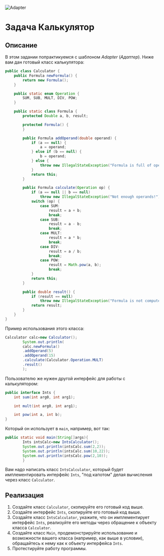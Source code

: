 ![Adapter](https://cdn2.iconfinder.com/data/icons/multimedia-1-11/48/27-256.png)

# Задача Калькулятор

## Описание

В этом задании попрактикуемся с шаблоном *Adapter* (*Адаптер*).
Ниже вам дан готовый класс калькулятора:

```java
public class Calculator {
    public Formula newFormula() {
        return new Formula();
    }

    public static enum Operation {
        SUM, SUB, MULT, DIV, POW;
    }

    public static class Formula {
        protected Double a, b, result;

        protected Formula() {
        }

        public Formula addOperand(double operand) {
            if (a == null) {
                a = operand;
            } else if (b == null) {
                b = operand;
            } else {
                throw new IllegalStateException("Formula is full of operands");
            }
            return this;
        }

        public Formula calculate(Operation op) {
            if (a == null || b == null)
                throw new IllegalStateException("Not enough operands!");
            switch (op) {
                case SUM:
                    result = a + b;
                    break;
                case SUB:
                    result = a - b;
                    break;
                case MULT:
                    result = a * b;
                    break;
                case DIV:
                    result = a / b;
                    break;
                case POW:
                    result = Math.pow(a, b);
                    break;
            }
            return this;
        }

        public double result() {
            if (result == null)
                throw new IllegalStateException("Formula is not computed!");
            return result;
        }
    }
}
```

Пример использования этого класса:

```java
Calculator calc=new Calculator();
        System.out.println(
        calc.newFormula()
        .addOperand(5)
        .addOperand(15)
        .calculate(Calculator.Operation.MULT)
        .result()
        );
```

Пользователю же нужен другой интерфейс для работы с калькулятором:

```java
public interface Ints {
    int sum(int arg0, int arg1);

    int mult(int arg0, int arg1);

    int pow(int a, int b);
}
``` 

Который он использует в `main`, например, вот так:

```java
public static void main(String[]args){
        Ints intsCalc=new IntsCalculator();
        System.out.println(intsCalc.sum(2,2));
        System.out.println(intsCalc.sum(10,22));
        System.out.println(intsCalc.pow(2,10));
        }
```

Вам надо написать класс `IntsCalculator`, который будет имплементировать интерфейс `Ints`, "под капотом" делая
вычисления через класс `Calculator`.

## Реализация

1. Создайте класс `Calculator`, скопируйте его готовый код выше.
2. Создайте интерфейс `Ints`, скопируйте его готовый код выше.
3. Создайте класс `IntsCalculator`, укажите, что он имплементирует интерфейс `Ints`, реализуйте его методы через
   обращение к объекту класса `Calculator`.
4. Создайте класс `Main`, продемонстрируйте использование и возможности вашего класса (например, как выше в условии),
   обращайтесь к нему как к объекту интерфейса `Ints`.
5. Протестируйте работу программы.